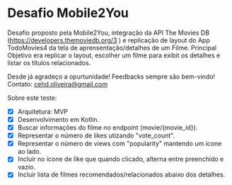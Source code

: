 # Desafio Mobile2You

Desafio proposto pela Mobile2You, integração da API The Movies DB (https://developers.themoviedb.org/3 ) e replicação de layout do App TodoMovies4 da tela de aprensentação/detalhes de um Filme.
Principal Objetivo era replicar o layout, escolher um filme para exibit os detalhes e listar os títulos relacionados.

Desde já agradeço a opurtunidade!
Feedbacks sempre são bem-vindo!
Contato: cehd.oliveira@gmail.com

Sobre este teste:

- [X] Arquitetura: MVP
- [X] Desenvolvimento em Kotlin.
- [X] Buscar informações do filme no endpoint (movie/{movie_id}).
- [X] Representar o número de likes utizando "vote_count".
- [X] Representar o número de views com "popularity" mantendo um ícone ao lado.
- [X] Incluir no ícone de like que quando clicado, alterna entre preenchido e vazio.
- [X] Incluir lista de filmes recomendados/relacionados abaixo dos detalhes.